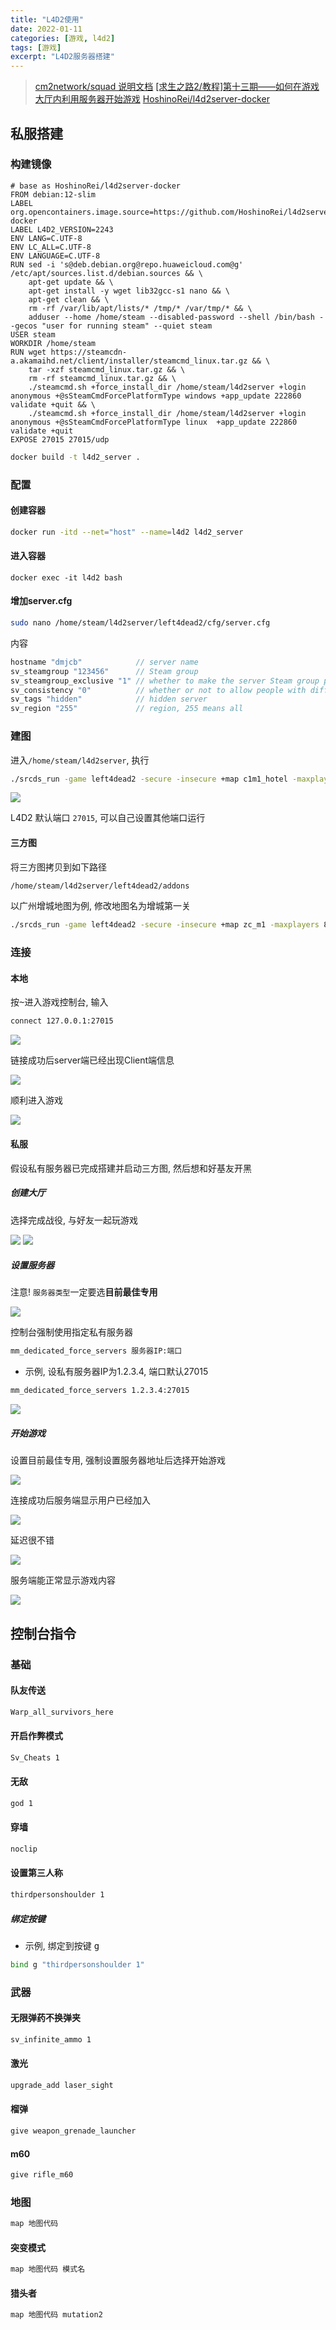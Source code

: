 ```yaml
---
title: "L4D2使用"
date: 2022-01-11
categories: [游戏, l4d2]
tags: [游戏]
excerpt: "L4D2服务器搭建"
---
```


> [cm2network/squad 说明文档](https://hub.docker.com/r/cm2network/squad/)
> [[求生之路2/教程]第十三期——如何在游戏大厅内利用服务器开始游戏](https://www.bilibili.com/video/BV1Ya411n7fT/?vd_source=d5f3e75e1bfdc1c3bb8859420f120bff)
> [HoshinoRei/l4d2server-docker](https://github.com/HoshinoRei/l4d2server-docker)

## 私服搭建

### 构建镜像

```docker
# base as HoshinoRei/l4d2server-docker
FROM debian:12-slim
LABEL org.opencontainers.image.source=https://github.com/HoshinoRei/l4d2server-docker
LABEL L4D2_VERSION=2243
ENV LANG=C.UTF-8
ENV LC_ALL=C.UTF-8
ENV LANGUAGE=C.UTF-8
RUN sed -i 's@deb.debian.org@repo.huaweicloud.com@g' /etc/apt/sources.list.d/debian.sources && \
    apt-get update && \
    apt-get install -y wget lib32gcc-s1 nano && \
    apt-get clean && \
    rm -rf /var/lib/apt/lists/* /tmp/* /var/tmp/* && \
    adduser --home /home/steam --disabled-password --shell /bin/bash --gecos "user for running steam" --quiet steam
USER steam
WORKDIR /home/steam
RUN wget https://steamcdn-a.akamaihd.net/client/installer/steamcmd_linux.tar.gz && \
    tar -xzf steamcmd_linux.tar.gz && \
    rm -rf steamcmd_linux.tar.gz && \
    ./steamcmd.sh +force_install_dir /home/steam/l4d2server +login anonymous +@sSteamCmdForcePlatformType windows +app_update 222860 validate +quit && \
    ./steamcmd.sh +force_install_dir /home/steam/l4d2server +login anonymous +@sSteamCmdForcePlatformType linux  +app_update 222860 validate +quit
EXPOSE 27015 27015/udp
```

```sh
docker build -t l4d2_server .
```

### 配置

#### 创建容器

```sh
docker run -itd --net="host" --name=l4d2 l4d2_server
```

#### 进入容器

```
docker exec -it l4d2 bash
```

#### 增加server.cfg

```sh
sudo nano /home/steam/l4d2server/left4dead2/cfg/server.cfg
```

内容

```c
hostname "dmjcb"            // server name
sv_steamgroup "123456"      // Steam group
sv_steamgroup_exclusive "1" // whether to make the server Steam group private
sv_consistency "0"          // whether or not to allow people with different mods to enter the server
sv_tags "hidden"            // hidden server
sv_region "255"             // region, 255 means all
```

### 建图

进入`/home/steam/l4d2server`, 执行

```sh
./srcds_run -game left4dead2 -secure -insecure +map c1m1_hotel -maxplayers 8 -condebug +exec server.cfg -nomaster
```

![](/assets/image/20241110_133005.jpg)

L4D2 默认端口 `27015`, 可以自己设置其他端口运行

#### 三方图

将三方图拷贝到如下路径

```sh
/home/steam/l4d2server/left4dead2/addons
```

以广州增城地图为例, 修改地图名为增城第一关

```sh
./srcds_run -game left4dead2 -secure -insecure +map zc_m1 -maxplayers 8 -condebug +exec server.cfg -nomaster
```

### 连接

#### 本地

按<kbd>~</kbd>进入游戏控制台, 输入

```sh
connect 127.0.0.1:27015
```

![](/assets/image/20241110_133332.jpg)

链接成功后server端已经出现Client端信息

![](/assets/image/20241110_133448.jpg)

顺利进入游戏

![](/assets/image/20241110_133459.jpg)

#### 私服

假设私有服务器已完成搭建并启动三方图, 然后想和好基友开黑

##### 创建大厅

选择完成战役, 与好友一起玩游戏

![](/assets/image/20241114_220928.jpg)
![](/assets/image/20241114_220946.jpg)

##### 设置服务器

注意! `服务器类型`一定要选**目前最佳专用**

![](/assets/image/20241114_221016.jpg)

控制台强制使用指定私有服务器

```sh
mm_dedicated_force_servers 服务器IP:端口
```

- 示例, 设私有服务器IP为1.2.3.4, 端口默认27015

```sh
mm_dedicated_force_servers 1.2.3.4:27015
```

![](/assets/image/20241114_221116.jpg)

##### 开始游戏

设置目前最佳专用, 强制设置服务器地址后选择开始游戏

![](/assets/image/20241114_221333.jpg)

连接成功后服务端显示用户已经加入

![](/assets/image/20241114_221404.jpg)

延迟很不错

![](/assets/image/20241114_221443.jpg)

服务端能正常显示游戏内容

![](/assets/image/20241114_221517.jpg)

## 控制台指令

### 基础

#### 队友传送

```sh
Warp_all_survivors_here
```

#### 开启作弊模式

```sh
Sv_Cheats 1
```

#### 无敌

```sh
god 1
```

#### 穿墙

```sh
noclip
```

#### 设置第三人称

```sh
thirdpersonshoulder 1
```

##### 绑定按键

- 示例, 绑定到按键 <kbd> g </kbd>

```sh
bind g "thirdpersonshoulder 1"
```

### 武器

#### 无限弹药不换弹夹

```sh
sv_infinite_ammo 1
```

#### 激光

```sh
upgrade_add laser_sight
```

#### 榴弹

```sh
give weapon_grenade_launcher
```

#### m60

```sh
give rifle_m60
```

### 地图

```sh
map 地图代码
```

#### 突变模式

```sh
map 地图代码 模式名
```

#### 猎头者

```sh
map 地图代码 mutation2
```